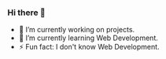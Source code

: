 ### Hi there 👋

<!--
**adithyakannam/adithyakannam** is a ✨ _special_ ✨ repository because its `README.md` (this file) appears on your GitHub profile.

Here are some ideas to get you started:

- 🔭 I’m currently working on projects
- 🌱 I’m currently learning Web Development
- 👯 I’m looking to collaborate on ...
- 🤔 I’m looking for help with ...
- 💬 Ask me about ...
- 📫 How to reach me: ...
- 😄 Pronouns: ...
- ⚡ Fun fact: I don't know nothing;
-->
- 🔭 I’m currently working on projects.
- 🌱 I’m currently learning Web Development.
- ⚡ Fun fact: I don't know Web Development.
